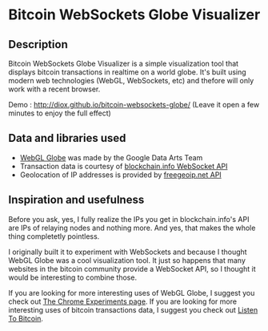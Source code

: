 Bitcoin WebSockets Globe Visualizer
===================================

Description
-----------

Bitcoin WebSockets Globe Visualizer is a simple visualization tool that displays
bitcoin transactions in realtime on a world globe. It's built using modern web
technologies (WebGL, WebSockets, etc) and thefore will only work with a recent
browser.

Demo : http://diox.github.io/bitcoin-websockets-globe/ (Leave it open a few 
minutes to enjoy the full effect)

Data and libraries used
-----------------------

- [WebGL Globe][WebGL Globe] was made by the Google Data Arts Team
- Transaction data is courtesy of [blockchain.info WebSocket API][blockchain.info WebSocket API]
- Geolocation of IP addresses is provided by [freegeoip.net API][freegeoip.net API]

[WebGL Globe]: https://code.google.com/p/webgl-globe/
[blockchain.info WebSocket API]: http://blockchain.info/api/api_websocket
[freegeoip.net API]: http://freegeoip.net/

Inspiration and usefulness
--------------------------

Before you ask, yes, I fully realize the IPs you get in blockchain.info's API 
are IPs of relaying nodes and nothing more. And yes, that makes the whole thing
completetly pointless.

I originally built it to experiment with WebSockets and because I thought WebGL
Globe was a cool visualization tool. It just so happens that many websites in 
the bitcoin community provide a WebSocket API, so I thought it would be 
interesting to combine those.

If you are looking for more interesting uses of WebGL Globe, I suggest you check
out [The Chrome Experiments page][The WebGL Globe]. If you are looking for more
interesting uses of bitcoin transactions data, I suggest you check out 
[Listen To Bitcoin][Listen To Bitcoin].

[The WebGL Globe]: http://www.chromeexperiments.com/globe
[Listen To Bitcoin]: http://www.listentobitcoin.com/